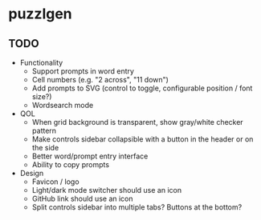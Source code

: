 # puzzlgen

## TODO
- Functionality
  - Support prompts in word entry
  - Cell numbers (e.g. "2 across", "11 down")
  - Add prompts to SVG (control to toggle, configurable position / font size?)
  - Wordsearch mode
- QOL
  - When grid background is transparent, show gray/white checker pattern
  - Make controls sidebar collapsible with a button in the header or on the side
  - Better word/prompt entry interface
  - Ability to copy prompts
- Design
  - Favicon / logo
  - Light/dark mode switcher should use an icon
  - GitHub link should use an icon
  - Split controls sidebar into multiple tabs? Buttons at the bottom?